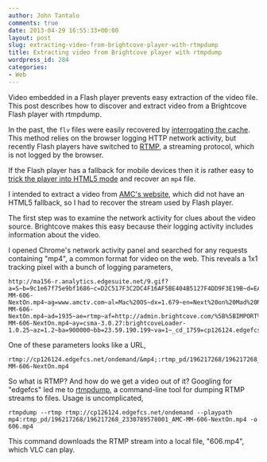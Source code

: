 ```yaml
---
author: John Tantalo
comments: true
date: 2013-04-29 16:55:33+00:00
layout: post
slug: extracting-video-from-brightcove-player-with-rtmpdump
title: Extracting video from Brightcove player with rtmpdump
wordpress_id: 284
categories:
- Web
---
```


Video embedded in a Flash player prevents easy extraction of the video file. This post describes how to discover and extract video from a Brightcove Flash player with rtmpdump.

In the past, the `flv` files were easily recovered by [interrogating the cache](http://mcchrystals.wordpress.com/2008/12/30/firefox-download-brightcove-videos/). This method relies on the browser logging HTTP network activity, but recently Flash players have switched to [RTMP](http://en.wikipedia.org/wiki/Real_Time_Messaging_Protocol), a streaming protocol, which is not logged by the browser.

If the Flash player has a fallback for mobile devices then it is rather easy to [trick the player into HTML5 mode](http://www.tjkelly.com/how-to-download-brightcove-video/) and recover an `mp4` file.

I intended to extract a video from [AMC's website](http://www.amctv.com/mad-men/videos/next-on-mad-men-episode-606), which did not have an HTML5 fallback, so I had to recover the stream used by Flash player.

The first step was to examine the network activity for clues about the video source. Brightcove makes this easy because their logging activity includes information about the video.

I opened Chrome's network activity panel and searched for any requests containing "mp4", a common format for video on the web. This reveals a 1x1 tracking pixel with a bunch of logging parameters,



    http://ma156-r.analytics.edgesuite.net/9.gif?a=S~b=9c1e67f75e9bf1686~c=D2C517F3C2DC4F16AF5BE404B5127F4DD9F3E19B~d=EA2FDD29066B9E06BFA83A8F42BF1A84C16C5DFB~e=1~f=R~g=0~h=1.2~i=1.1~k=89AEF5EBD081F29F468FCD00F20201C817C78AD1~am=D~_ac=&mp4;:rtmp_pd/196217268/196217268_2330789578001_AMC-MM-606-NextOn.mp4~ag=www.amctv.com~al=Mac%20OS~dx=1.679~en=Next%20on%20Mad%20Men:%20Episode%20606~pd=760214963001~_tt=Next%20on%20Mad%20Men:%20Episode%20606~_cd_1557=196217268~cm=Akamai~v=17~w=1486~aa=cp126124.edgefcs.net~ab=ondemand/&mp4;:rtmp_pd/196217268/196217268_2330789578001_AMC-MM-606-NextOn.mp4~ad=1935~ae=rtmp~af=http://admin.brightcove.com/%5B%5BIMPORT%5D%5D/79423.analytics.edgekey.net/csma/brightcove/BrightcoveCSMALoader.swf~ai=Mozilla/5.0%20(Macintosh;%20Intel%20Mac%20OS%20X%2010_8_3)%20AppleWebKit/537.31%20(KHTML,%20like%20Gecko)%20Chrome/26.0.1410.65%20Safari/537.31~aj=11,7,700,169~ak=Flash_PlugIn~an=172~ao=1311~ap=1483~at=Netscape~au=832*455~_aw=rtmp://cp126124.edgefcs.net/ondemand/&mp4;:rtmp_pd/196217268/196217268_2330789578001_AMC-MM-606-NextOn.mp4~ay=csma-3.0.27:brightcoveLoader-1.0.25~az=1.2~ba=900000~bb=23.59.190.199~va=1~_cd_1759=cp126124.edgefcs.net~mb=4845000~qoe=99.5068


One of these parameters looks like a URL,

    rtmp://cp126124.edgefcs.net/ondemand/&mp4;:rtmp_pd/196217268/196217268_2330789578001_AMC-MM-606-NextOn.mp4

So what is RTMP? And how do we get a video out of it? Googling for "edgefcs" led me to [rtmpdump](http://rtmpdump.mplayerhq.hu/), a command-line tool for dumping RTMP streams to files. Usage is uncomplicated,

    rtmpdump --rtmp rtmp://cp126124.edgefcs.net/ondemand --playpath mp4:rtmp_pd/196217268/196217268_2330789578001_AMC-MM-606-NextOn.mp4 -o 606.mp4

This command downloads the RTMP stream into a local file, "606.mp4", which VLC can play.
